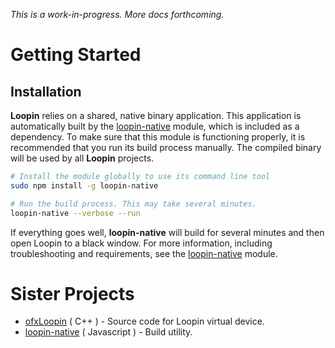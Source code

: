 *This is a work-in-progress. More docs forthcoming.*

# Getting Started

## Installation

**Loopin** relies on a shared, native binary application. This application is automatically built by the [loopin-native](https://github.com/koopero/loopin-native#README) module, which is included as a dependency. To make sure that this module is functioning properly, it is recommended that you run its build process manually. The compiled binary will be used by all **Loopin** projects.

``` sh
# Install the module globally to use its command line tool
sudo npm install -g loopin-native

# Run the build process. This may take several minutes.
loopin-native --verbose --run
```

If everything goes well, **loopin-native** will build for several minutes and then open Loopin to a black window. For more information, including troubleshooting and requirements, see the [loopin-native](https://github.com/koopero/loopin-native#README) module.

# Sister Projects

* [ofxLoopin](https://github.com/koopero/ofxLoopin#README) ( C++ ) - Source code for Loopin virtual device.
* [loopin-native](https://github.com/koopero/loopin-native#README) ( Javascript ) - Build utility.
